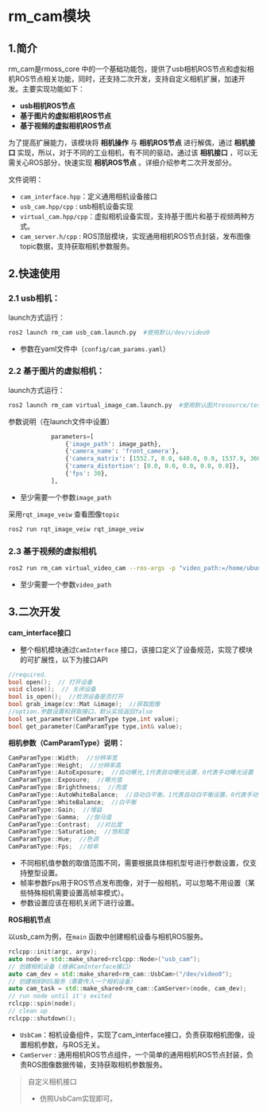 # rm_cam模块

## 1.简介

rm_cam是rmoss_core 中的一个基础功能包，提供了usb相机ROS节点和虚拟相机ROS节点相关功能，同时，还支持二次开发，支持自定义相机扩展，加速开发。主要实现功能如下：

- **usb相机ROS节点**
- **基于图片的虚拟相机ROS节点**
- **基于视频的虚拟相机ROS节点**

为了提高扩展能力，该模块将 **相机操作** 与 **相机ROS节点** 进行解偶，通过 **相机接口** 实现，所以，对于不同的工业相机，有不同的驱动，通过该 **相机接口** ，可以无需关心ROS部分，快速实现 **相机ROS节点** 。详细介绍参考二次开发部分。

文件说明：

* `cam_interface.hpp`：定义通用相机设备接口
* `usb_cam.hpp/cpp` : usb相机设备实现
* `virtual_cam.hpp/cpp`：虚拟相机设备实现，支持基于图片和基于视频两种方式。
* `cam_server.h/cpp` : ROS顶层模块，实现通用相机ROS节点封装，发布图像topic数据，支持获取相机参数服务。

## 2.快速使用

### 2.1 usb相机：

launch方式运行：

```bash
ros2 launch rm_cam usb_cam.launch.py  #使用默认/dev/video0
```

* 参数在yaml文件中（`config/cam_params.yaml`）

### 2.2 基于图片的虚拟相机：

launch方式运行：

```bash
ros2 launch rm_cam virtual_image_cam.launch.py  #使用默认图片resource/test.png
```

参数说明（在launch文件中设置）

```python
            parameters=[
                {'image_path': image_path},
                {'camera_name': 'front_camera'},
                {'camera_matrix': [1552.7, 0.0, 640.0, 0.0, 1537.9, 360.0, 0.0, 0.0, 1.0]},
                {'camera_distortion': [0.0, 0.0, 0.0, 0.0, 0.0]},
                {'fps': 30},
            ],
```

* 至少需要一个参数`image_path`

采用`rqt_image_veiw` 查看图像`topic` 

```bash
ros2 run rqt_image_veiw rqt_image_veiw
```

### 2.3 基于视频的虚拟相机

```bash
ros2 run rm_cam virtual_video_cam --ros-args -p "video_path:=/home/ubuntu/test.avi"
```

* 至少需要一个参数`video_path`

## 3.二次开发

**cam_interface接口**

* 整个相机模块通过`CamInterface` 接口，该接口定义了设备规范，实现了模块的可扩展性，以下为接口API

```c++
//required.
bool open();  // 打开设备
void close();  // 关闭设备
bool is_open();  //检测设备是否打开
bool grab_image(cv::Mat &image);  //获取图像
//option.参数设置和获取接口，默认实现返回false
bool set_parameter(CamParamType type,int value);
bool get_parameter(CamParamType type,int& value);
```

__相机参数（CamParamType）说明：__

```c++
CamParamType::Width;  //分辨率宽
CamParamType::Height;  //分辨率高
CamParamType::AutoExposure;  //自动曝光,1代表自动曝光设置，0代表手动曝光设置
CamParamType::Exposure;  //曝光值
CamParamType::Brighthness;  //亮度
CamParamType::AutoWhiteBalance;  //自动白平衡，1代表自动白平衡设置，0代表手动白平衡设置
CamParamType::WhiteBalance;  //白平衡
CamParamType::Gain;  //增益
CamParamType::Gamma;  //伽马值
CamParamType::Contrast;  //对比度
CamParamType::Saturation;  //饱和度
CamParamType::Hue;  //色调
CamParamType::Fps;  //帧率
```

- 不同相机值参数的取值范围不同，需要根据具体相机型号进行参数设置，仅支持整型设置。
- 帧率参数Fps用于ROS节点发布图像，对于一般相机，可以忽略不用设置（某些特殊相机需要设置高帧率模式）。
- 参数设置应该在相机关闭下进行设置。

**ROS相机节点**

以usb_cam为例，在`main` 函数中创建相机设备与相机ROS服务。

```c++
rclcpp::init(argc, argv);
auto node = std::make_shared<rclcpp::Node>("usb_cam");
// 创建相机设备 (继承CamInterface接口)
auto cam_dev = std::make_shared<rm_cam::UsbCam>("/dev/video0");
// 创建相机ROS服务（需要传入一个相机设备）
auto cam_task = std::make_shared<rm_cam::CamServer>(node, cam_dev);
// run node until it's exited
rclcpp::spin(node);
// clean up
rclcpp::shutdown();
```

- `UsbCam`：相机设备组件，实现了cam_interface接口，负责获取相机图像，设置相机参数，与ROS无关。
- `CamServer` : 通用相机ROS节点组件，一个简单的通用相机ROS节点封装，负责ROS图像数据传输，支持获取相机参数服务。

> 自定义相机接口
>
> * 仿照UsbCam实现即可。

